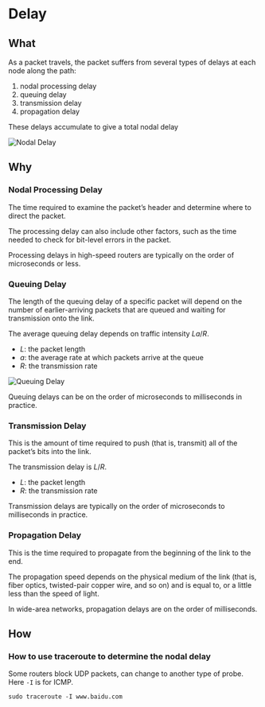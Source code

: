 # Delay

## What

As a packet travels, the packet suffers from several types of delays at each node along the path:

1. nodal processing delay
2. queuing delay
3. transmission delay
4. propagation delay

These delays accumulate to give a total nodal delay

![Nodal Delay](../../assets/image/nodal_delay.png)

## Why

### Nodal Processing Delay

The time required to examine the packet’s header and determine where to direct the packet.

The processing delay can also include other factors, such as the time needed to check for bit-level errors in the packet.

Processing delays in high-speed routers are typically on the order of microseconds or less.

### Queuing Delay

The length of the queuing delay of a specific packet will depend on the number of earlier-arriving packets that are queued and waiting for transmission onto the link.

The average queuing delay depends on traffic intensity $La/R$.

- $L$: the packet length
- $a$: the average rate at which packets arrive at the queue
- $R$: the transmission rate

![Queuing Delay](../../assets/image/queuing_delay.png)

Queuing delays can be on the order of microseconds to milliseconds in practice.

### Transmission Delay

This is the amount of time required to push (that is, transmit) all of the packet’s bits into the link.

The transmission delay is $L/R$.

- $L$: the packet length
- $R$: the transmission rate

Transmission delays are typically on the order of microseconds to milliseconds in practice.

### Propagation Delay

This is the time required to propagate from the beginning of the link to the end.

The propagation speed depends on the physical medium of the link (that is, fiber optics, twisted-pair copper wire, and so on) and is equal to, or a little less than the speed of light.

In wide-area networks, propagation delays are on the order of milliseconds.

## How

### How to use traceroute to determine the nodal delay

Some routers block UDP packets, can change to another type of probe. Here `-I` is for ICMP.

```shell
sudo traceroute -I www.baidu.com
```
